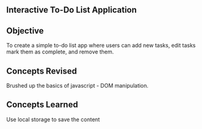 ## Interactive To-Do List Application

## Objective

To create a simple to-do list app where users can add new tasks, edit tasks mark them as complete, and remove them.

## Concepts Revised

Brushed up the basics of javascript - DOM manipulation.

## Concepts Learned

Use local storage to save the content

